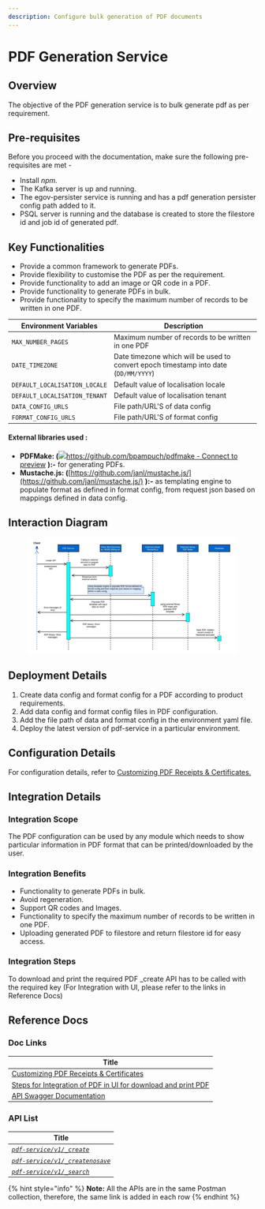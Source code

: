 ```yaml
---
description: Configure bulk generation of PDF documents
---
```


# PDF Generation Service

## Overview <a href="#overview" id="overview"></a>

The objective of the PDF generation service is to bulk generate pdf as per requirement.

## Pre-requisites <a href="#pre-requisites" id="pre-requisites"></a>

Before you proceed with the documentation, make sure the following pre-requisites are met -

* Install _npm._
* The Kafka server is up and running.
* The egov-persister service is running and has a pdf generation persister config path added to it.
* PSQL server is running and the database is created to store the filestore id and job id of generated pdf.

## Key Functionalities <a href="#key-functionalities" id="key-functionalities"></a>

* Provide a common framework to generate PDFs.
* Provide flexibility to customise the PDF as per the requirement.
* Provide functionality to add an image or QR code in a PDF.
* Provide functionality to generate PDFs in bulk.
* Provide functionality to specify the maximum number of records to be written in one PDF.

| Environment Variables         | Description                                                                          |
| ----------------------------- | ------------------------------------------------------------------------------------ |
| `MAX_NUMBER_PAGES`            | Maximum number of records to be written in one PDF                                   |
| `DATE_TIMEZONE`               | Date timezone which will be used to convert epoch timestamp into date (`DD/MM/YYYY`) |
| `DEFAULT_LOCALISATION_LOCALE` | Default value of localisation locale                                                 |
| `DEFAULT_LOCALISATION_TENANT` | Default value of localisation tenant                                                 |
| `DATA_CONFIG_URLS`            | File path/URL'S of data config                                                       |
| `FORMAT_CONFIG_URLS`          | File path/URL'S of format config                                                     |

#### External libraries used : <a href="#external-libraries-used" id="external-libraries-used"></a>

* **PDFMake: (**[![](https://github.githubassets.com/favicon.ico)https://github.com/bpampuch/pdfmake - Connect to preview](https://github.com/bpampuch/pdfmake) **):-** for generating PDFs.
* **Mustache.js: (**[https://github.com/janl/mustache.js/](https://github.com/janl/mustache.js/) **):-** as templating engine to populate format as defined in format config, from request json based on mappings defined in data config.

## Interaction Diagram <a href="#interaction-diagram" id="interaction-diagram"></a>

<figure><img src="../../../.gitbook/assets/APdf.jpeg" alt=""><figcaption></figcaption></figure>

## Deployment Details <a href="#deployment-details" id="deployment-details"></a>

1. Create data config and format config for a PDF according to product requirements.
2. Add data config and format config files in PDF configuration.
3. Add the file path of data and format config in the environment yaml file.
4. Deploy the latest version of pdf-service in a particular environment.

## Configuration Details <a href="#configuration-details" id="configuration-details"></a>

For configuration details, refer to [Customizing PDF Receipts & Certificates.](https://urban.digit.org/platform/configure-digit/configuring-digit-services/customizing-pdf-notices-and-certificates/customizing-pdf-receipts-and-certificates)

## Integration Details <a href="#integration" id="integration"></a>

### Integration Scope <a href="#integration-scope" id="integration-scope"></a>

The PDF configuration can be used by any module which needs to show particular information in PDF format that can be printed/downloaded by the user.

### Integration Benefits <a href="#integration-benefits" id="integration-benefits"></a>

* Functionality to generate PDFs in bulk.
* Avoid regeneration.
* Support QR codes and Images.
* Functionality to specify the maximum number of records to be written in one PDF.
* Uploading generated PDF to filestore and return filestore id for easy access.

### Integration Steps <a href="#steps-to-integration" id="steps-to-integration"></a>

To download and print the required PDF \_create API has to be called with the required key (For Integration with UI, please refer to the links in Reference Docs)

## Reference Docs <a href="#reference-docs" id="reference-docs"></a>

### Doc Links <a href="#doc-links" id="doc-links"></a>

| Title                                                                                                                                                                                                                                     |
| ----------------------------------------------------------------------------------------------------------------------------------------------------------------------------------------------------------------------------------------- |
| [Customizing PDF Receipts & Certificates](https://urban.digit.org/platform/configure-digit/configuring-digit-services/customizing-pdf-notices-and-certificates/customizing-pdf-receipts-and-certificates)                                 |
| [Steps for Integration of PDF in UI for download and print PDF](https://urban.digit.org/platform/configure-digit/configuring-digit-services/customizing-pdf-notices-and-certificates/integration-of-pdf-in-ui-for-download-and-print-pdf) |
| [API Swagger Documentation](https://app.swaggerhub.com/apis/eGovernment/pdf-service\_ap\_is/1.1.0)                                                                                                                                        |

### API List <a href="#api-list" id="api-list"></a>

| Title                                                                                           |
| ----------------------------------------------------------------------------------------------- |
| [_`pdf-service/v1/_create`_](https://www.getpostman.com/collections/5a9bfd6fd03f9f2a6fad)       |
| [_`pdf-service/v1/_createnosave`_](https://www.getpostman.com/collections/5a9bfd6fd03f9f2a6fad) |
| [_`pdf-service/v1/_search`_](https://www.getpostman.com/collections/5a9bfd6fd03f9f2a6fad)       |

{% hint style="info" %}
**Note:** All the APIs are in the same Postman collection, therefore, the same link is added in each row
{% endhint %}

